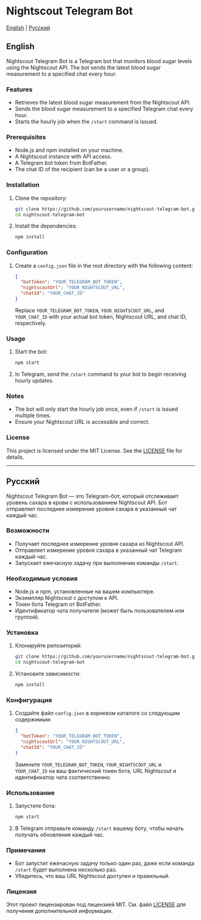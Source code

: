 # Nightscout Telegram Bot

[English](#english) | [Русский](#русский)

## English

Nightscout Telegram Bot is a Telegram bot that monitors blood sugar levels using the Nightscout API. The bot sends the latest blood sugar measurement to a specified chat every hour.

### Features

- Retrieves the latest blood sugar measurement from the Nightscout API.
- Sends the blood sugar measurement to a specified Telegram chat every hour.
- Starts the hourly job when the `/start` command is issued.

### Prerequisites

- Node.js and npm installed on your machine.
- A Nightscout instance with API access.
- A Telegram bot token from BotFather.
- The chat ID of the recipient (can be a user or a group).

### Installation

1. Clone the repository:

    ```sh
    git clone https://github.com/yourusername/nightscout-telegram-bot.git
    cd nightscout-telegram-bot
    ```

2. Install the dependencies:

    ```sh
    npm install
    ```

### Configuration

1. Create a `config.json` file in the root directory with the following content:

    ```json
    {
      "botToken": "YOUR_TELEGRAM_BOT_TOKEN",
      "nightscoutUrl": "YOUR_NIGHTSCOUT_URL",
      "chatId": "YOUR_CHAT_ID"
    }
    ```

    Replace `YOUR_TELEGRAM_BOT_TOKEN`, `YOUR_NIGHTSCOUT_URL`, and `YOUR_CHAT_ID` with your actual bot token, Nightscout URL, and chat ID, respectively.

### Usage

1. Start the bot:

    ```sh
    npm start
    ```

2. In Telegram, send the `/start` command to your bot to begin receiving hourly updates.

### Notes

- The bot will only start the hourly job once, even if `/start` is issued multiple times.
- Ensure your Nightscout URL is accessible and correct.

### License

This project is licensed under the MIT License. See the [LICENSE](LICENSE) file for details.

---

## Русский

Nightscout Telegram Bot — это Telegram-бот, который отслеживает уровень сахара в крови с использованием Nightscout API. Бот отправляет последнее измерение уровня сахара в указанный чат каждый час.

### Возможности

- Получает последнее измерение уровня сахара из Nightscout API.
- Отправляет измерение уровня сахара в указанный чат Telegram каждый час.
- Запускает ежечасную задачу при выполнении команды `/start`.

### Необходимые условия

- Node.js и npm, установленные на вашем компьютере.
- Экземпляр Nightscout с доступом к API.
- Токен бота Telegram от BotFather.
- Идентификатор чата получателя (может быть пользователем или группой).

### Установка

1. Клонируйте репозиторий:

    ```sh
    git clone https://github.com/yourusername/nightscout-telegram-bot.git
    cd nightscout-telegram-bot
    ```

2. Установите зависимости:

    ```sh
    npm install
    ```

### Конфигурация

1. Создайте файл `config.json` в корневом каталоге со следующим содержимым:

    ```json
    {
      "botToken": "YOUR_TELEGRAM_BOT_TOKEN",
      "nightscoutUrl": "YOUR_NIGHTSCOUT_URL",
      "chatId": "YOUR_CHAT_ID"
    }
    ```

    Замените `YOUR_TELEGRAM_BOT_TOKEN`, `YOUR_NIGHTSCOUT_URL` и `YOUR_CHAT_ID` на ваш фактический токен бота, URL Nightscout и идентификатор чата соответственно.

### Использование

1. Запустите бота:

    ```sh
    npm start
    ```

2. В Telegram отправьте команду `/start` вашему боту, чтобы начать получать обновления каждый час.

### Примечания

- Бот запустит ежечасную задачу только один раз, даже если команда `/start` будет выполнена несколько раз.
- Убедитесь, что ваш URL Nightscout доступен и правильный.

### Лицензия

Этот проект лицензирован под лицензией MIT. См. файл [LICENSE](LICENSE) для получения дополнительной информации.
